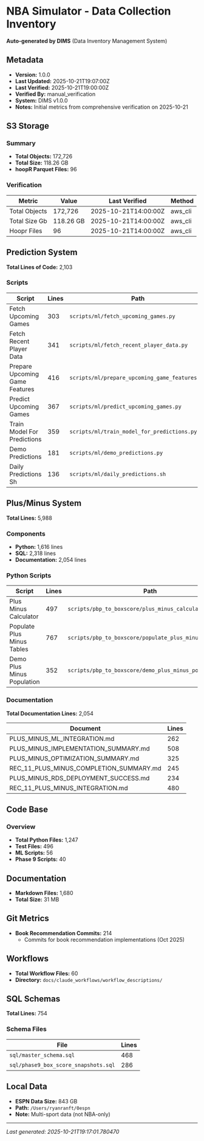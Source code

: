 # NBA Simulator - Data Collection Inventory

**Auto-generated by DIMS** (Data Inventory Management System)

## Metadata

- **Version:** 1.0.0
- **Last Updated:** 2025-10-21T19:07:00Z
- **Last Verified:** 2025-10-21T19:00:00Z
- **Verified By:** manual_verification
- **System:** DIMS v1.0.0
- **Notes:** Initial metrics from comprehensive verification on 2025-10-21

## S3 Storage

### Summary

- **Total Objects:** 172,726
- **Total Size:** 118.26 GB
- **hoopR Parquet Files:** 96

### Verification

| Metric | Value | Last Verified | Method |
|--------|-------|---------------|--------|
| Total Objects | 172,726 | 2025-10-21T14:00:00Z | aws_cli |
| Total Size Gb | 118.26 GB | 2025-10-21T14:00:00Z | aws_cli |
| Hoopr Files | 96 | 2025-10-21T14:00:00Z | aws_cli |

## Prediction System

**Total Lines of Code:** 2,103

### Scripts

| Script | Lines | Path |
|--------|-------|------|
| Fetch Upcoming Games | 303 | `scripts/ml/fetch_upcoming_games.py` |
| Fetch Recent Player Data | 341 | `scripts/ml/fetch_recent_player_data.py` |
| Prepare Upcoming Game Features | 416 | `scripts/ml/prepare_upcoming_game_features.py` |
| Predict Upcoming Games | 367 | `scripts/ml/predict_upcoming_games.py` |
| Train Model For Predictions | 359 | `scripts/ml/train_model_for_predictions.py` |
| Demo Predictions | 181 | `scripts/ml/demo_predictions.py` |
| Daily Predictions Sh | 136 | `scripts/ml/daily_predictions.sh` |

## Plus/Minus System

**Total Lines:** 5,988

### Components

- **Python:** 1,616 lines
- **SQL:** 2,318 lines
- **Documentation:** 2,054 lines

### Python Scripts

| Script | Lines | Path |
|--------|-------|------|
| Plus Minus Calculator | 497 | `scripts/pbp_to_boxscore/plus_minus_calculator.py` |
| Populate Plus Minus Tables | 767 | `scripts/pbp_to_boxscore/populate_plus_minus_tables.py` |
| Demo Plus Minus Population | 352 | `scripts/pbp_to_boxscore/demo_plus_minus_population.py` |

### Documentation

**Total Documentation Lines:** 2,054

| Document | Lines |
|----------|-------|
| PLUS_MINUS_ML_INTEGRATION.md | 262 |
| PLUS_MINUS_IMPLEMENTATION_SUMMARY.md | 508 |
| PLUS_MINUS_OPTIMIZATION_SUMMARY.md | 325 |
| REC_11_PLUS_MINUS_COMPLETION_SUMMARY.md | 245 |
| PLUS_MINUS_RDS_DEPLOYMENT_SUCCESS.md | 234 |
| REC_11_PLUS_MINUS_INTEGRATION.md | 480 |

## Code Base

### Overview

- **Total Python Files:** 1,247
- **Test Files:** 496
- **ML Scripts:** 56
- **Phase 9 Scripts:** 40

## Documentation

- **Markdown Files:** 1,680
- **Total Size:** 31 MB

## Git Metrics

- **Book Recommendation Commits:** 214
  - Commits for book recommendation implementations (Oct 2025)

## Workflows

- **Total Workflow Files:** 60
- **Directory:** `docs/claude_workflows/workflow_descriptions/`

## SQL Schemas

**Total Lines:** 754

### Schema Files

| File | Lines |
|------|-------|
| `sql/master_schema.sql` | 468 |
| `sql/phase9_box_score_snapshots.sql` | 286 |

## Local Data

- **ESPN Data Size:** 843 GB
- **Path:** `/Users/ryanranft/0espn`
- **Note:** Multi-sport data (not NBA-only)

---

*Last generated: 2025-10-21T19:17:01.780470*
